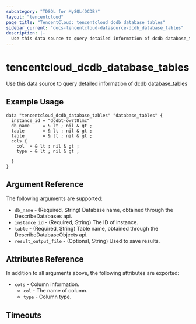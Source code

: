 ```yaml
---
subcategory: "TDSQL for MySQL(DCDB)"
layout: "tencentcloud"
page_title: "TencentCloud: tencentcloud_dcdb_database_tables"
sidebar_current: "docs-tencentcloud-datasource-dcdb_database_tables"
description: |-
  Use this data source to query detailed information of dcdb database_tables
---
```


# tencentcloud_dcdb_database_tables

Use this data source to query detailed information of dcdb database_tables

## Example Usage

```hcl
data "tencentcloud_dcdb_database_tables" "database_tables" {
  instance_id = "dcdbt-ow7t8lmc"
  db_name     = & lt ; nil & gt ;
  table       = & lt ; nil & gt ;
  table       = & lt ; nil & gt ;
  cols {
    col  = & lt ; nil & gt ;
    type = & lt ; nil & gt ;

  }
}
```

## Argument Reference

The following arguments are supported:

* `db_name` - (Required, String) Database name, obtained through the DescribeDatabases api.
* `instance_id` - (Required, String) The ID of instance.
* `table` - (Required, String) Table name, obtained through the DescribeDatabaseObjects api.
* `result_output_file` - (Optional, String) Used to save results.

## Attributes Reference

In addition to all arguments above, the following attributes are exported:

* `cols` - Column information.
  * `col` - The name of column.
  * `type` - Column type.


## Timeouts

<no value>


